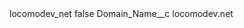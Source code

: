<?xml version="1.0" encoding="UTF-8"?>
<CustomMetadata xmlns="http://soap.sforce.com/2006/04/metadata" xmlns:xsi="http://www.w3.org/2001/XMLSchema-instance" xmlns:xsd="http://www.w3.org/2001/XMLSchema">
    <label>locomodev_net</label>
    <protected>false</protected>
    <values>
        <field>Domain_Name__c</field>
        <value xsi:type="xsd:string">locomodev.net</value>
    </values>
</CustomMetadata>
